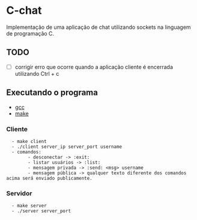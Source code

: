 # C-chat

Implementação de uma aplicação de chat utilizando sockets na linguagem de programação C.

## TODO

 - [ ] corrigir erro que ocorre quando a aplicação cliente é encerrada utilizando Ctrl + c

## Executando o programa

- [gcc](https://gcc.gnu.org/)
- [make](https://www.gnu.org/software/make/)

### Cliente
      - make client
      - ./client server_ip server_port username
      - comandos:
            - desconectar -> :exit:
            - listar usuários -> :list:
            - mensagem privada -> :send: <msg> username
            - mensagem pública -> qualquer texto diferente dos comandos acima será enviado publicamente.

### Servidor
      - make server
      - ./server server_port
